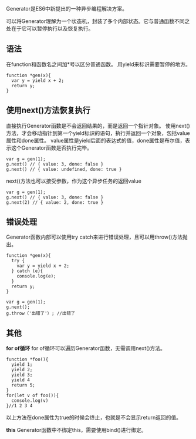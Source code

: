 ﻿Generator是ES6中新提出的一种异步编程解决方案。

可以将Generator理解为一个状态机，封装了多个内部状态。它与普通函数不同之处在于它可以暂停执行以及恢复执行。

## 语法
在function和函数名之间加*号以区分普通函数。
用yield来标识需要暂停的地方。

    function *gen(x){
      var y = yield x + 2;
      return y;
    }
 

## 使用next()方法恢复执行

直接执行Generator函数是不会返回结果的，而是返回一个指针对象。
使用next()方法，才会移动指针到第一个yield标识的语句，执行并返回一个对象，包括value属性和done属性。
value属性是yield后面的表达式的值，done属性是布尔值，表示这个Generator函数是否执行完毕。

    var g = gen(1);
    g.next() // { value: 3, done: false }
    g.next() // { value: undefined, done: true }
next()方法也可以接受参数，作为这个异步任务的返回value

    var g = gen(1);
    g.next() // { value: 3, done: false }
    g.next(2) // { value: 2, done: true }
   

## 错误处理
Generator函数内部可以使用try catch来进行错误处理，且可以用throw()方法抛出。

    function *gen(x){
      try {
        var y = yield x + 2;
      } catch (e){ 
        console.log(e);
      }
      return y;
    }
    
    var g = gen(1);
    g.next();
    g.throw（'出错了'）; //出错了

## 其他
**for of循环**
for of循环可以遍历Generator函数，无需调用next()方法。

    function *foo(){
      yield 1;
      yield 2;
      yield 3;
      yield 4
      return 5;
    }
    for(let v of foo()){
      console.log(v)
    }//1 2 3 4
以上方法在done属性为true的时候会终止，也就是不会显示return返回的值。

**this**
Generator函数中不绑定this，需要使用bind()进行绑定。
